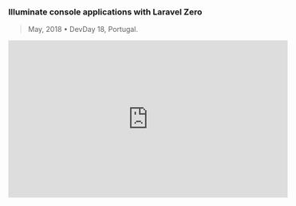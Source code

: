 ### Illuminate console applications with Laravel Zero
> May, 2018 • DevDay 18, Portugal.

<p class="text-center">
    <iframe width="560" height="315" src="https://www.youtube.com/embed/62vHCt6zXLc?start=18240" frameborder="0" allow="autoplay; encrypted-media" allowfullscreen></iframe>
</p>
